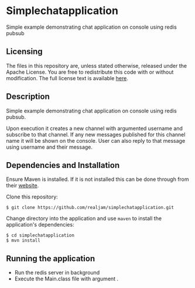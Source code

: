 # Simplechatapplication
Simple example demonstrating chat application on console using redis pubsub


## Licensing

The files in this repository are, unless stated otherwise, released under the Apache License. You are free to redistribute this code with or without modification. The full license text is available [here](http://www.apache.org/licenses/LICENSE-2.0).


## Description

Simple example demonstrating chat application on console using redis pubsub.

Upon execution it creates a new channel with argumented username and subscribe to that channel. If any new messages published for this channel name it will be shown on the console.
User can also reply to that message using username and their message.


## Dependencies and Installation

Ensure Maven is installed. If it is not installed this can be done through from their [website](https://maven.apache.org/).

Clone this repository:
```term
$ git clone https://github.com/realjam/simplechatapplication.git
```

Change directory into the application and use `maven` to install the application's dependencies:
```term
$ cd simplechatapplication
$ mvn install
```

## Running the application

* Run the redis server in background
* Execute the Main.class file with argument <username>.